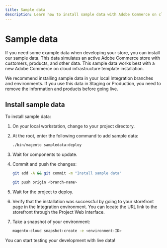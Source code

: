 ```yaml
---
title: Sample data
description: Learn how to install sample data with Adobe Commerce on cloud infrastructure.
---
```


# Sample data

If you need some example data when developing your store, you can install our sample data. This data simulates an active Adobe Commerce store with customers, products, and other data. This sample data works best with a new Adobe Commerce on cloud infrastructure template installation.

We recommend installing sample data in your local Integration branches and environments. If you use this data in Staging or Production, you need to remove the information and products before going live.

## Install sample data

To install sample data:

1. On your local workstation, change to your project directory.

1. At the root, enter the following command to add sample data:

   ```bash
   ./bin/magento sampledata:deploy
   ```

1. Wait for components to update.

1. Commit and push the changes:

   ```bash
   git add -A && git commit -m "Install sample data"
   ```

   ```bash
   git push origin <branch-name>
   ```

1. Wait for the project to deploy.

1. Verify that the installation was successful by going to your storefront page in the Integration environment. You can locate the URL link to the storefront through the Project Web Interface.

1. Take a snapshot of your environment:

   ```bash
   magento-cloud snapshot:create -e <environment-ID>
   ```

You can start testing your development with live data!
